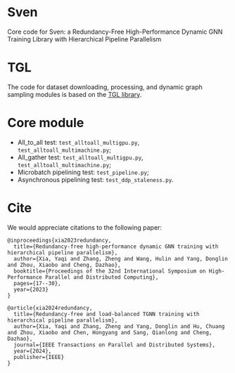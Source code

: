 # Sven
Core code for Sven: a Redundancy-Free High-Performance Dynamic GNN Training Library with Hierarchical Pipeline Parallelism

# TGL
The code for dataset downloading, processing, and dynamic graph sampling modules is based on the [TGL library](https://github.com/amazon-science/tgl).

# Core module
+ All_to_all test: `test_alltoall_multigpu.py`, `test_alltoall_multimachine.py`;
+ All_gather test: `test_alltoall_multigpu.py`, `test_alltoall_multimachine.py`;
+ Microbatch pipelining test: `test_pipeline.py`;
+ Asynchronous pipelining test: `test_ddp_staleness.py`.

# Cite
We would appreciate citations to the following paper:
```
@inproceedings{xia2023redundancy,
  title={Redundancy-free high-performance dynamic GNN training with hierarchical pipeline parallelism},
  author={Xia, Yaqi and Zhang, Zheng and Wang, Hulin and Yang, Donglin and Zhou, Xiaobo and Cheng, Dazhao},
  booktitle={Proceedings of the 32nd International Symposium on High-Performance Parallel and Distributed Computing},
  pages={17--30},
  year={2023}
}

@article{xia2024redundancy,
  title={Redundancy-free and load-balanced TGNN training with hierarchical pipeline parallelism},
  author={Xia, Yaqi and Zhang, Zheng and Yang, Donglin and Hu, Chuang and Zhou, Xiaobo and Chen, Hongyang and Sang, Qianlong and Cheng, Dazhao},
  journal={IEEE Transactions on Parallel and Distributed Systems},
  year={2024},
  publisher={IEEE}
}
```